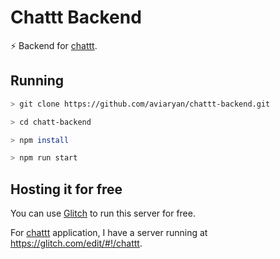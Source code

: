 # Chattt Backend

⚡️ Backend for [chattt](https://github.com/aviaryan/chattt).


## Running

```sh
> git clone https://github.com/aviaryan/chattt-backend.git

> cd chatt-backend

> npm install

> npm run start
```


## Hosting it for free

You can use [Glitch](https://glitch.com) to run this server for free.

For [chattt](https://github.com/aviaryan/chattt) application, I have a server running at https://glitch.com/edit/#!/chattt.
